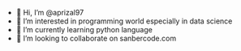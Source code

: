 - 👋 Hi, I’m @aprizal97
- 👀 I’m interested in programming world especially in  data science
- 🌱 I’m currently learning python language
- 💞️ I’m looking to collaborate on sanbercode.com

<!---
aprizal97/aprizal97 is a ✨ special ✨ repository because its `README.md` (this file) appears on your GitHub profile.
You can click the Preview link to take a look at your changes.
--->

